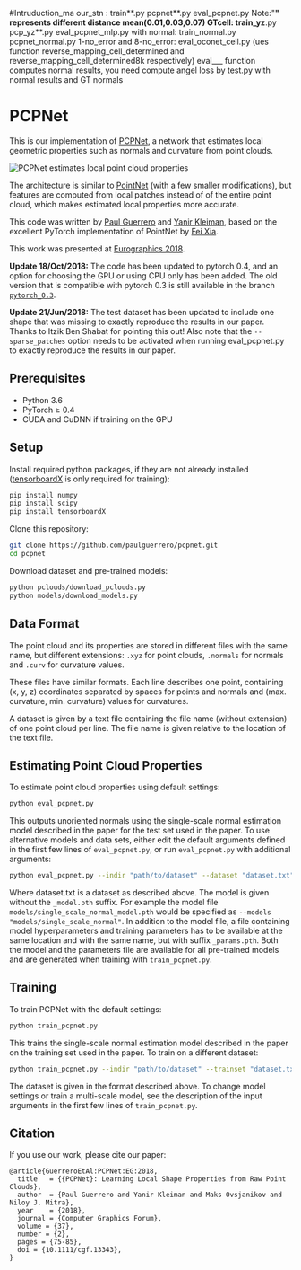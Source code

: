 #Intruduction_ma
our_stn : train**.py  pcpnet**.py  eval_pcpnet.py    Note:"**" represents different distance mean(0.01,0.03,0.07)
GTcell: train_yz**.py  pcp_yz**.py  eval_pcpnet_mlp.py
with normal: train_normal.py  pcpnet_normal.py
1-no_error and 8-no_error: eval_oconet_cell.py (ues function reverse_mapping_cell_determined and reverse_mapping_cell_determined8k respectively)
eval___ function computes normal results, you need compute angel loss by test.py with normal results and GT normals


# PCPNet
This is our implementation of [PCPNet](http://geometry.cs.ucl.ac.uk/projects/2018/pcpnet/),
a network that estimates local geometric properties such as normals and curvature from point clouds.

![PCPNet estimates local point cloud properties](https://raw.githubusercontent.com/paulguerrero/pcpnet/master/images/teaser.png "PCPNet")

The architecture is similar to [PointNet](http://stanford.edu/~rqi/pointnet/) (with a few smaller modifications),
but features are computed from local patches instead of of the entire point cloud,
which makes estimated local properties more accurate.

This code was written by [Paul Guerrero](https://paulguerrero.github.io) and [Yanir Kleiman](https://www.cs.tau.ac.il/~yanirk/),
based on the excellent PyTorch implementation of PointNet by [Fei Xia](https://github.com/fxia22/pointnet.pytorch).

This work was presented at [Eurographics 2018](https://www.eurographics2018.nl/).

**Update 18/Oct/2018:** The code has been updated to pytorch 0.4, and an option for choosing the GPU or using CPU only has been added. The old version that is compatible with pytorch 0.3 is still available in the branch [`pytorch_0.3`](https://github.com/paulguerrero/pcpnet/tree/pytorch_0.3).

**Update 21/Jun/2018:** The test dataset has been updated to include one shape that was missing to exactly reproduce the results in our paper. Thanks to Itzik Ben Shabat for pointing this out! Also note that the `--sparse_patches` option needs to be activated when running eval_pcpnet.py to exactly reproduce the results in our paper.

## Prerequisites
* Python 3.6
* PyTorch ≥ 0.4
* CUDA and CuDNN if training on the GPU

## Setup
Install required python packages, if they are not already installed ([tensorboardX](https://github.com/lanpa/tensorboard-pytorch) is only required for training):
``` bash
pip install numpy
pip install scipy
pip install tensorboardX
```

Clone this repository:
``` bash
git clone https://github.com/paulguerrero/pcpnet.git
cd pcpnet
```

Download dataset and pre-trained models:
``` bash
python pclouds/download_pclouds.py
python models/download_models.py
```

## Data Format
The point cloud and its properties are stored in different files with the same name, but different extensions:
`.xyz` for point clouds, `.normals` for normals and `.curv` for curvature values.

These files have similar formats. Each line describes one point, containing (x, y, z) coordinates separated by spaces for points and normals and (max. curvature, min. curvature) values for curvatures.

A dataset is given by a text file containing the file name (without extension) of one point cloud per line. The file name is given relative to the location of the text file.

## Estimating Point Cloud Properties
To estimate point cloud properties using default settings:
``` bash
python eval_pcpnet.py
```
This outputs unoriented normals using the single-scale normal estimation model described in the paper
for the test set used in the paper. To use alternative models and data sets, either edit the default arguments
defined in the first few lines of `eval_pcpnet.py`, or run `eval_pcpnet.py` with additional arguments:
``` bash
python eval_pcpnet.py --indir "path/to/dataset" --dataset "dataset.txt" --models "/path/to/model/model_name"
```
Where dataset.txt is a dataset as described above.
The model is given without the `_model.pth` suffix. For example the model file `models/single_scale_normal_model.pth`
would be specified as `--models "models/single_scale_normal"`. In addition to the model file,
a file containing model hyperparameters and training parameters has to be available at the same location and with the same name,
but with suffix `_params.pth`. Both the model and the parameters file are available for all pre-trained models and
are generated when training with `train_pcpnet.py`.

## Training
To train PCPNet with the default settings:
``` bash
python train_pcpnet.py
```
This trains the single-scale normal estimation model described in the paper on the training set used in the paper.
To train on a different dataset:
``` bash
python train_pcpnet.py --indir "path/to/dataset" --trainset "dataset.txt"
```
The dataset is given in the format described above. To change model settings or train a multi-scale model, see the description of the input arguments in the first few lines of `train_pcpnet.py`.

## Citation
If you use our work, please cite our paper:
```
@article{GuerreroEtAl:PCPNet:EG:2018,
  title   = {{PCPNet}: Learning Local Shape Properties from Raw Point Clouds}, 
  author  = {Paul Guerrero and Yanir Kleiman and Maks Ovsjanikov and Niloy J. Mitra},
  year    = {2018},
  journal = {Computer Graphics Forum},
  volume = {37},
  number = {2},
  pages = {75-85},
  doi = {10.1111/cgf.13343},
}
```
